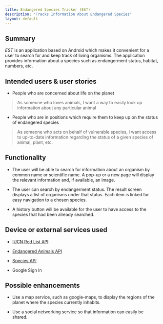 ```yaml
---
title: Endangered Species Tracker (EST)
description: "Tracks Information About Endangered Species"
layout: default
---
```

## Summary

_EST_ is an application based on Android which makes it convenient for a user to search for and keep 
track of living organisms. The application provides information about a species such
as endangerment status, habitat, numbers, etc.

## Intended users &amp; user stories

* People who are concerned about life on the planet

> As someone who loves animals, I want a way to easily look up information about any particular animal

* People who are in positions which require them to keep up on the status of endangered species

> As someone who acts on behalf of vulnerable species, I want access to up-to-date information 
regarding the status of a given species of animal, plant, etc.

## Functionality

* The user will be able to search for information about an organism by common name or scientific 
name. A pop-up or a new page will display the relevant information and, if available, an image.
    
* The user can search by endangerment status. The result screen displays a list of organisms under 
that status. Each item is linked for easy navigation to a chosen species.

* A history button will be available for the user to have access to the species that had been
already searched.

## Device or external services used


* [IUCN Red List API](https://apiv3.iucnredlist.org/)
* [Endangered Animals API](https://endangeredanimals.docs.apiary.io/#)
* [Species API](https://www.gbif.org/developer/species)

* Google Sign In

## Possible enhancements

* Use a map service, such as google-maps, to display the regions of the planet where the species 
currently inhabits.

* Use a social networking service so that information can easily be shared.


